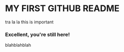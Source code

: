 # MY FIRST GITHUB README

tra la la this is important

### Excellent, you're still here!

blahblahblah
